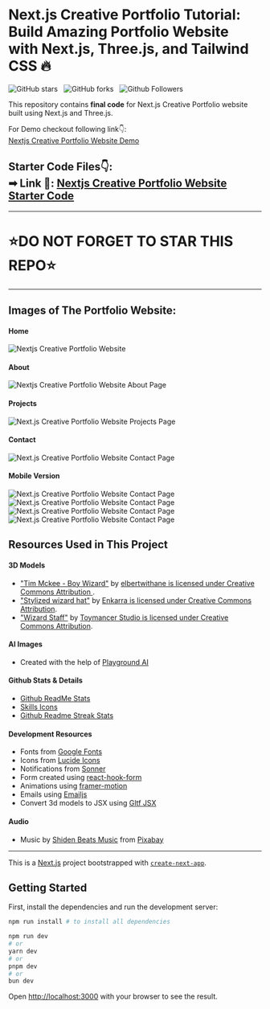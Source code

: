 # Next.js Creative Portfolio Tutorial: Build Amazing Portfolio Website with Next.js, Three.js, and Tailwind CSS 🔥

![GitHub stars](https://img.shields.io/github/stars/SohaibTouseef/Next.js-Creative-Portfolio-Website?style=social&logo=ApacheSpark&label=Stars)&nbsp;&nbsp;
![GitHub forks](https://img.shields.io/github/forks/SohaibTouseef/Next.js-Creative-Portfolio-Website?style=social&logo=KashFlow&maxAge=3600)&nbsp;&nbsp;
![Github Followers](https://img.shields.io/github/followers/SohaibTouseef.svg?style=social&label=Follow)&nbsp;&nbsp;<br />

This repository contains **final code** for Next.js Creative Portfolio website built using Next.js and Three.js. <br />

For Demo checkout following link👇: <br />
[Nextjs Creative Portfolio Website Demo]() <br />

Starter Code Files👇: <br />
➡ Link 💚: [Nextjs Creative Portfolio Website Starter Code](https://github.com/SohaibTouseef/Protfolio) <br />
-

---
# ⭐DO NOT FORGET TO STAR THIS REPO⭐
---

## Images of The Portfolio Website:

#### Home
![Nextjs Creative Portfolio Website](https://github.com/SohaibTouseef/Protfolio/blob/main/public/wesite-images/Home-desktop.png.png)

#### About
![Nextjs Creative Portfolio Website About Page](https://github.com/SohaibTouseef/Protfolio/blob/main/public/wesite-images/About-desktop-full.png.png)

#### Projects
![Next.js Creative Portfolio Website Projects Page](https://my-protfolio-git-sohaibtouseef-patch-1-sohaib-touseefs-projects.vercel.app/projects)

#### Contact
![Next.js Creative Portfolio Website Contact Page](https://github.com/SohaibTouseef/Protfolio/blob/main/public/wesite-images/Contact-desktop.png.png)

#### Mobile Version
![Next.js Creative Portfolio Website Contact Page](https://github.com/SohaibTouseef/Protfolio/blob/main/public/wesite-images/Home-mobile.png.png)
![Next.js Creative Portfolio Website Contact Page](https://github.com/SohaibTouseef/Protfolio/blob/main/public/wesite-images/About-mobile.png.png)
![Next.js Creative Portfolio Website Contact Page](https://github.com/SohaibTouseef/Nextjs-Creative-Portfolio-Starter-Code-Files/blob/main/website%20images/Projects-mobile.png)
![Next.js Creative Portfolio Website Contact Page](https://github.com/SohaibTouseef/Protfolio/blob/main/public/wesite-images/Contact-mobile.png.png)

## Resources Used in This Project

#### 3D Models

- ["Tim Mckee - Boy Wizard"](https://skfb.ly/6YATu) by [elbertwithane is licensed under Creative Commons Attribution ](http://creativecommons.org/licenses/by/4.0/).
- ["Stylized wizard hat"](https://skfb.ly/ozxOQ) by [Enkarra is licensed under Creative Commons Attribution](http://creativecommons.org/licenses/by/4.0/).
- ["Wizard Staff"](https://skfb.ly/6QYZw) by [Toymancer Studio is licensed under Creative Commons Attribution](http://creativecommons.org/licenses/by/4.0/).

#### AI Images

- Created with the help of [Playground AI](https://playgroundai.com/)

#### Github Stats & Details

- [Github ReadMe Stats](https://github.com/anuraghazra/github-readme-stats)
- [Skills Icons](https://github.com/tandpfun/skill-icons)
- [Github Readme Streak Stats](https://github.com/denvercoder1/github-readme-streak-stats)

#### Development Resources

- Fonts from [Google Fonts](https://fonts.google.com/) <br />
- Icons from [Lucide Icons](https://lucide.dev/) <br />
- Notifications from [Sonner](https://sonner.emilkowal.ski/) <br />
- Form created using [react-hook-form](https://react-hook-form.com/) <br />
- Animations using [framer-motion](https://www.framer.com/motion/) <br />
- Emails using [Emailjs](https://www.emailjs.com/) <br />
- Convert 3d models to JSX using [Gltf JSX](https://github.com/pmndrs/gltfjsx)

#### Audio 

- Music by <a href="https://pixabay.com/users/shidenbeatsmusic-25676252/?utm_source=link-attribution&utm_medium=referral&utm_campaign=music&utm_content=20772">Shiden Beats Music</a> from <a href="https://pixabay.com/music//?utm_source=link-attribution&utm_medium=referral&utm_campaign=music&utm_content=20772">Pixabay</a>

---

This is a [Next.js](https://nextjs.org/) project bootstrapped with [`create-next-app`](https://github.com/vercel/next.js/tree/canary/packages/create-next-app).

## Getting Started

First, install the dependencies and run the development server:

```bash
npm run install # to install all dependencies

npm run dev
# or
yarn dev
# or
pnpm dev
# or
bun dev
```

Open [http://localhost:3000](http://localhost:3000) with your browser to see the result.
